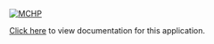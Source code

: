[![MCHP](https://www.microchip.com/ResourcePackages/Microchip/assets/dist/images/logo.png)](https://www.microchip.com)

[Click here](https://internal.onlinedocs.microchip.com/v2/keyword-lookup?keyword=CORE_APPS_PIC32CM_SG_GC_CONSOLE_DEBUG_SYSTEM_SERVICE_USING_UART&redirect=true) to view documentation for this application.
